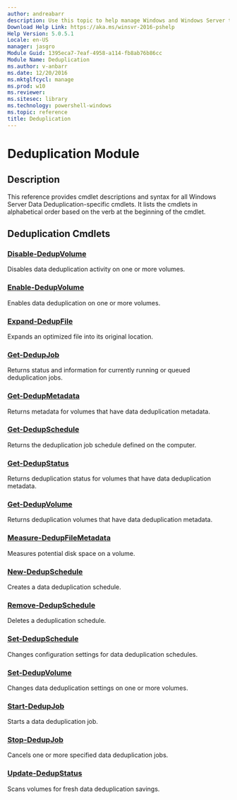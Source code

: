 ```yaml
---
author: andreabarr
description: Use this topic to help manage Windows and Windows Server technologies with Windows PowerShell.
Download Help Link: https://aka.ms/winsvr-2016-pshelp
Help Version: 5.0.5.1
Locale: en-US
manager: jasgro
Module Guid: 1395eca7-7eaf-4958-a114-fb8ab76b86cc
Module Name: Deduplication
ms.author: v-anbarr
ms.date: 12/20/2016
ms.mktglfcycl: manage
ms.prod: w10
ms.reviewer: 
ms.sitesec: library
ms.technology: powershell-windows
ms.topic: reference
title: Deduplication
---
```


# Deduplication Module
## Description
This reference provides cmdlet descriptions and syntax for all Windows Server Data Deduplication-specific cmdlets. 
It lists the cmdlets in alphabetical order based on the verb at the beginning of the cmdlet.

## Deduplication Cmdlets
### [Disable-DedupVolume](./Disable-DedupVolume.md)
Disables data deduplication activity on one or more volumes.

### [Enable-DedupVolume](./Enable-DedupVolume.md)
Enables data deduplication on one or more volumes.

### [Expand-DedupFile](./Expand-DedupFile.md)
Expands an optimized file into its original location.

### [Get-DedupJob](./Get-DedupJob.md)
Returns status and information for currently running or queued deduplication jobs.

### [Get-DedupMetadata](./Get-DedupMetadata.md)
Returns metadata for volumes that have data deduplication metadata.

### [Get-DedupSchedule](./Get-DedupSchedule.md)
Returns the deduplication job schedule defined on the computer.

### [Get-DedupStatus](./Get-DedupStatus.md)
Returns deduplication status for volumes that have data deduplication metadata.

### [Get-DedupVolume](./Get-DedupVolume.md)
Returns deduplication volumes that have data deduplication metadata.

### [Measure-DedupFileMetadata](./Measure-DedupFileMetadata.md)
Measures potential disk space on a volume.

### [New-DedupSchedule](./New-DedupSchedule.md)
Creates a data deduplication schedule.

### [Remove-DedupSchedule](./Remove-DedupSchedule.md)
Deletes a deduplication schedule.

### [Set-DedupSchedule](./Set-DedupSchedule.md)
Changes configuration settings for data deduplication schedules.

### [Set-DedupVolume](./Set-DedupVolume.md)
Changes data deduplication settings on one or more volumes.

### [Start-DedupJob](./Start-DedupJob.md)
Starts a data deduplication job.

### [Stop-DedupJob](./Stop-DedupJob.md)
Cancels one or more specified data deduplication jobs.

### [Update-DedupStatus](./Update-DedupStatus.md)
Scans volumes for fresh data deduplication savings.


